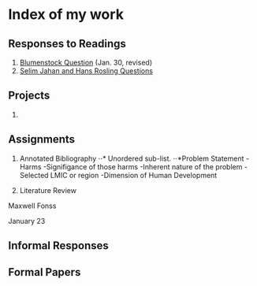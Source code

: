 # Index of my work

## Responses to Readings
1. [Blumenstock Question](https://maxwellfonss.github.io/Workshop/blumenstock) (Jan. 30, revised)
2. [Selim Jahan and Hans Rosling Questions](https://maxwellfonss.github.io/Workshop/selim_jahan)





## Projects
1.

## Assignments

1. Annotated Bibliography
⋅⋅* Unordered sub-list. 
⋅⋅*Problem Statement
    -Harms
    -Signifigance of those harms
    -Inherent nature of the problem
    -Selected LMIC or region
    -Dimension of Human Development

2. Literature Review

Maxwell Fonss

January 23









## Informal Responses

## Formal Papers
